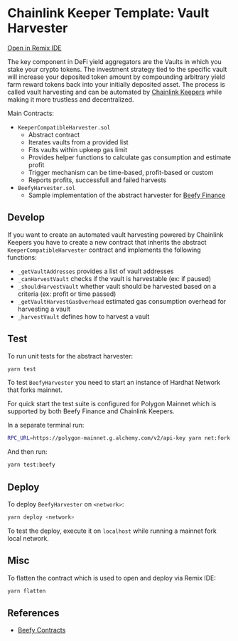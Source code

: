# Chainlink Keeper Template: Vault Harvester

[Open in Remix IDE](https://remix.ethereum.org/#url=https://github.com/hackbg/chainlink-keeper-templates/packages/harvester/flatten/BeefyHarvester.flat.sol)

The key component in DeFi yield aggregators are the Vaults in which you stake your crypto tokens. The investment strategy tied to the specific vault will increase your deposited token amount by compounding arbitrary yield farm reward tokens back into your initially deposited asset. The process is called vault harvesting and can be automated by [Chainlink Keepers](https://docs.chain.link/docs/chainlink-keepers/introduction/) while making it more trustless and decentralized.

Main Contracts:

- `KeeperCompatibleHarvester.sol`
  - Abstract contract
  - Iterates vaults from a provided list
  - Fits vaults within upkeep gas limit
  - Provides helper functions to calculate gas consumption and estimate profit
  - Trigger mechanism can be time-based, profit-based or custom
  - Reports profits, successfull and failed harvests
- `BeefyHarvester.sol`
  - Sample implementation of the abstract harvester for [Beefy Finance](https://beefy.finance/)

## Develop

If you want to create an automated vault harvesting powered by Chainlink Keepers you have to create a new contract that inherits the abstract `KeeperCompatibleHarvester` contract and implements the following functions:

- `_getVaultAddresses` provides a list of vault addresses
- `_canHarvestVault` checks if the vault is harvestable (ex: if paused)
- `_shouldHarvestVault` whether vault should be harvested based on a criteria (ex: profit or time passed)
- `_getVaultHarvestGasOverhead` estimated gas consumption overhead for harvesting a vault
- `_harvestVault` defines how to harvest a vault

## Test

To run unit tests for the abstract harvester:

```bash
yarn test
```

To test `BeefyHarvester` you need to start an instance of Hardhat Network that forks mainnet.

For quick start the test suite is configured for Polygon Mainnet which is supported by both Beefy Finance and Chainlink Keepers.

In a separate terminal run:

```bash
RPC_URL=https://polygon-mainnet.g.alchemy.com/v2/api-key yarn net:fork
```

And then run:

```bash
yarn test:beefy
```

## Deploy

To deploy `BeefyHarvester` on `<network>`:

```bash
yarn deploy <network>
```

To test the deploy, execute it on `localhost` while running a mainnet fork local network.

## Misc

To flatten the contract which is used to open and deploy via Remix IDE:

```bash
yarn flatten
```

## References

- [Beefy Contracts](https://github.com/beefyfinance/beefy-contracts)
